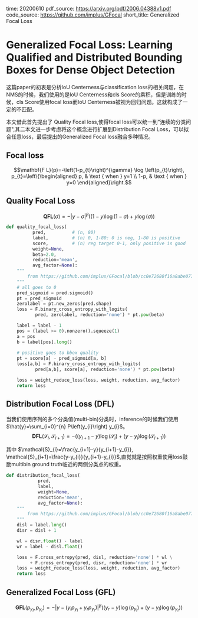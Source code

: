 time: 20200610
pdf_source: https://arxiv.org/pdf/2006.04388v1.pdf
code_source: https://github.com/implus/GFocal
short_title: Generalized Focal Loss
# Generalized Focal Loss: Learning Qualified and Distributed Bounding Boxes for Dense Object Detection

这篇paper的初衷是分析IoU Centerness与classification loss的相关问题，在NMS的时候，我们使用的是IoU Centerness和cls Score的乘积，但是训练的时候，cls Score使用focal loss而IoU Centerness被视为回归问题。这就构成了一定的不匹配。

本文借此首先提出了 Quality Focal loss,使得focal loss可以统一到"连续的分类问题",其二本文进一步考虑将这个概念进行扩展到Distribution Focal Loss，可以拟合任意loss，最后提出的Generalized Focal loss融合多种情况。

## Focal loss
$$\mathbf{F L}(p)=-\left(1-p_{t}\right)^{\gamma} \log \left(p_{t}\right), p_{t}=\left\{\begin{aligned}
p, & \text { when } y=1 \\
1-p, & \text { when } y=0
\end{aligned}\right.$$
<div id="focalLoss" ></div>


## Quality Focal Loss

$$\mathbf{Q} \mathbf{F} \mathbf{L}(\sigma)=-|y-\sigma|^{\beta}((1-y) \log (1-\sigma)+y \log (\sigma))$$

<div id="qfocalLoss" ></div>

```python
def quality_focal_loss(
          pred,          # (n, 80)
          label,         # (n) 0, 1-80: 0 is neg, 1-80 is positive
          score,         # (n) reg target 0-1, only positive is good
          weight=None,
          beta=2.0,
          reduction='mean',
          avg_factor=None):
    """
        from https://github.com/implus/GFocal/blob/cc0e72680f16a8abe0770eb531d6baa07a6e511f/mmdet/models/losses/gfocal_loss.py
    """
    # all goes to 0
    pred_sigmoid = pred.sigmoid()
    pt = pred_sigmoid
    zerolabel = pt.new_zeros(pred.shape)
    loss = F.binary_cross_entropy_with_logits(
           pred, zerolabel, reduction='none') * pt.pow(beta)

    label = label - 1
    pos = (label >= 0).nonzero().squeeze(1)
    a = pos
    b = label[pos].long()
    
    # positive goes to bbox quality
    pt = score[a] - pred_sigmoid[a, b]
    loss[a,b] = F.binary_cross_entropy_with_logits(
           pred[a,b], score[a], reduction='none') * pt.pow(beta)

    loss = weight_reduce_loss(loss, weight, reduction, avg_factor)
    return loss

```

## Distribution Focal Loss (DFL)

当我们使用序列的多个分类值(multi-bin)分类时，inference的时候我们使用 $\hat{y}=\sum_{i=0}^{n} P\left(y_{i}\right) y_{i}$。 $$\mathbf{D F L}\left(\mathcal{S}_{i}, \mathcal{S}_{i+1}\right)=-\left(\left(y_{i+1}-y\right) \log \left(\mathcal{S}_{i}\right)+\left(y-y_{i}\right) \log \left(\mathcal{S}_{i+1}\right)\right)$$

其中 $\mathcal{S}_{i}=\frac{y_{i+1}-y}{y_{i+1}-y_{i}}, \mathcal{S}_{i+1}=\frac{y-y_{i}}{y_{i+1}-y_{i}}$,直觉就是按照权重使用loss鼓励multibin ground truth临近的两侧分类点的权重。

```python
def distribution_focal_loss(
            pred,
            label,
            weight=None,
            reduction='mean',
            avg_factor=None):
    """
        from https://github.com/implus/GFocal/blob/cc0e72680f16a8abe0770eb531d6baa07a6e511f/mmdet/models/losses/gfocal_loss.py
    """
    disl = label.long()
    disr = disl + 1

    wl = disr.float() - label
    wr = label - disl.float()

    loss = F.cross_entropy(pred, disl, reduction='none') * wl \
         + F.cross_entropy(pred, disr, reduction='none') * wr
    loss = weight_reduce_loss(loss, weight, reduction, avg_factor)
    return loss
```

## Generalized Focal Loss (GFL)

$$\mathbf{G F L}\left(p_{y_{l}}, p_{y_{r}}\right)=-\left|y-\left(y_{l} p_{y_{l}}+y_{r} p_{y_{r}}\right)\right|^{\beta}\left(\left(y_{r}-y\right) \log \left(p_{y_{l}}\right)+\left(y-y_{l}\right) \log \left(p_{y_{r}}\right)\right)$$


<script>
function focal_loss_y(x, gamma){
    return - Math.pow(1-x, gamma) * Math.log(x)
}

function quality_focal_loss_y(x, y){
    return - Math.pow(y-x, 2) * ((1-y) * Math.log(1-x) + y * Math.log(x))
}


function get_focal_loss_list(p, gamma){
    focal = []
    for (j = 0; j < 98;j++){
        focal.push(focal_loss_y(p[j], gamma))
    }
    return focal
}
function get_quality_focal_loss_list(p, y){
    focal = []
    for (j = 0; j < 98;j++){
        focal.push(quality_focal_loss_y(p[j], y))
    }
    return focal
}
focalLoss = document.getElementById('focalLoss');
var p = [];
for (i = 1; i < 99;i++){
    p.push(i * 0.01);
}
var focal = get_focal_loss_list(p, 0.2)
slider_steps = []
for (i = 0.2; i < 4; i += 0.2){
    slider_steps.push(
        {
            method: 'animate',
            label: Math.floor(i * 100) /100,
            args: [
                {
                    data: [{ x:p, y: get_focal_loss_list(p, i)}],
                },
                {
                transition: {duration: 20},
                frame: {duration: 20, redraw: false},
                }
            ]
        }
    )
}

var qfocal = get_quality_focal_loss_list(p, 0.5)
qslider_steps = []
for (i = 0.02; i < 0.98; i += 0.02){
    qslider_steps.push(
        {
            method: 'animate',
            label: Math.floor(i * 100) /100,
            args: [
                {
                    data: [{ x:p, y: get_quality_focal_loss_list(p, i)}],
                },
                {
                transition: {duration: 20},
                frame: {duration: 20, redraw: false},
                }
            ]
        }
    )
}



Plotly.plot(focalLoss, [{
    x: p,
    y: focal,
}], {
    title: 'Focal Loss for positive samples',
    xaxis: {
        title: 'p'
    },
    yaxis: {
        title: 'loss'
    },
    sliders: [{
    pad: {t: 30},
    currentvalue: {
      xanchor: 'right',
      prefix: 'gamma: ',
      font: {
        color: '#888',
        size: 20
      }
    },
    steps: slider_steps
  }]
});

Plotly.plot(qfocalLoss, [{
    x: p,
    y: qfocal,
}], {
    title: 'Quality Focal Loss with beta=2',
    xaxis: {
        title: 'p'
    },
    yaxis: {
        title: 'loss'
    },
    sliders: [{
    pad: {t: 30},
    currentvalue: {
      xanchor: 'right',
      prefix: 'gt_y: ',
      font: {
        color: '#888',
        size: 20
      }
    },
    steps: qslider_steps
  }]
});

</script>



